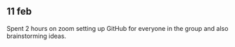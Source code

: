 ## 11 feb
Spent 2 hours on zoom setting up GitHub for everyone in the group and also brainstorming ideas.
